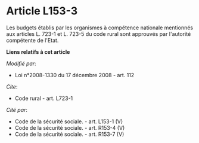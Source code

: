 # Article L153-3

Les budgets établis par les organismes à compétence nationale mentionnés aux articles L. 723-1 et L. 723-5 du code rural sont
approuvés par l'autorité compétente de l'Etat.

**Liens relatifs à cet article**

_Modifié par_:

  - Loi n°2008-1330 du 17 décembre 2008 - art. 112

_Cite_:

  - Code rural - art. L723-1

_Cité par_:

  - Code de la sécurité sociale. - art. L153-1 (V)
  - Code de la sécurité sociale. - art. R153-4 (V)
  - Code de la sécurité sociale. - art. R153-7 (V)
